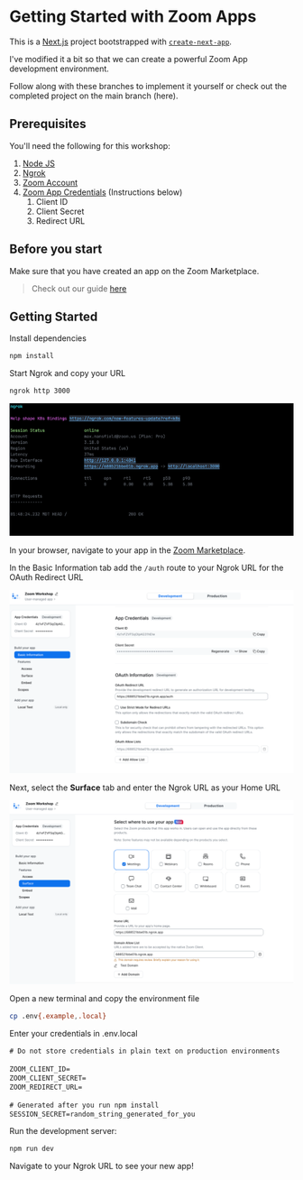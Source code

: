 # Getting Started with Zoom Apps

This is a [Next.js](https://nextjs.org) project bootstrapped with [
`create-next-app`](https://github.com/vercel/next.js/tree/canary/packages/create-next-app). 

I've modified it a bit so
that we can create a powerful Zoom App development environment. 

Follow along with these branches to implement it yourself
or check out the completed project on the main branch (here).

## Prerequisites

You'll need the following for this workshop:

1. [Node JS](https://nodejs.org/en/)
2. [Ngrok](https://ngrok.com/docs/getting-started)
3. [Zoom Account](https://support.zoom.us/hc/en-us/articles/207278726-Plan-Types-)
4. [Zoom App Credentials](#config:-app-credentials) (Instructions below)
   1. Client ID
   2. Client Secret
   3. Redirect URL

## Before you start

Make sure that you have created an app on the Zoom Marketplace. 

> Check out our guide [here](https://developers.zoom.us/docs/build-flow/)

## Getting Started

Install dependencies

```bash
npm install
```

Start Ngrok and copy your URL

```bash
ngrok http 3000
```

![ngrok screen](public/ngrok.png)

In your browser, navigate to your app in the [Zoom Marketplace](https://marketplace.zoom.us/user/build). 

In the Basic Information tab add the `/auth` route to your Ngrok URL for the OAuth Redirect URL

![oauth information](public/basic-info-tab.png)


Next, select the **Surface** tab and enter the Ngrok URL as your Home URL

![surface tab](public/surface-tab.png)

Open a new terminal and copy the environment file

```bash
cp .env{.example,.local}
```

Enter your credentials in .env.local

```dotenv
# Do not store credentials in plain text on production environments

ZOOM_CLIENT_ID=
ZOOM_CLIENT_SECRET=
ZOOM_REDIRECT_URL=

# Generated after you run npm install
SESSION_SECRET=random_string_generated_for_you
```

Run the development server:

```bash
npm run dev
```

Navigate to your Ngrok URL to see your new app!
